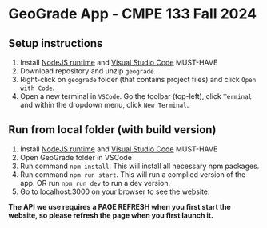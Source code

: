 # GeoGrade App - CMPE 133 Fall 2024

## Setup instructions

1. Install [NodeJS runtime](https://nodejs.org/en) and [Visual Studio Code](https://code.visualstudio.com/) MUST-HAVE
2. Download repository and unzip `geograde`.
3. Right-click on `geograde` folder (that contains project files) and click `Open with Code`.
4. Open a new terminal in `VSCode`. Go the toolbar (top-left), click `Terminal` and within the dropdown menu, click `New Terminal`.

## Run from local folder (with build version)
1. Install [NodeJS runtime](https://nodejs.org/en) and [Visual Studio Code](https://code.visualstudio.com/) MUST-HAVE
2. Open GeoGrade folder in VSCode
3. Run command `npm install`. This will install all necessary npm packages.
4. Run command `npm run start`. This will run a complied version of the app. OR run `npm run dev` to run a dev version.
5. Go to localhost:3000 on your browser to see the website.

  
**The API we use requires a PAGE REFRESH when you first start the website, so please refresh the page when you first launch it.**
